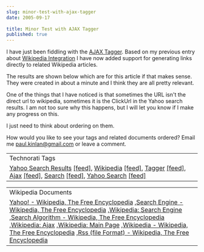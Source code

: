 ```yaml
---
slug: minor-test-with-ajax-tagger
date: 2005-09-17
 
title: Minor Test with AJAX Tagger
published: true
---
```

I have just been fiddling with the <a href="http://www.kinlan.co.uk/AjaxExperiments/AjaxTag">AJAX Tagger</a>.  Based on my previous entry about <a href="http://tagger.kinlan.co.uk/2005/09/use-of-wikipedia-articles-instead.html">Wikipedia Integration</a> I have now added support for generating links directly to related Wikipedia articles.<p />The results are shown below which are for this article if that makes sense.  They were created in about a minute and I think they are all pretty relevant.<p />One of the things that I have noticed is that sometimes the URL isn't the direct url to wikipedia, sometimes it is the ClickUrl in the Yahoo search results.  I am not too sure why this happens, but I will let you know if I make any progress on this.<p />I just need to think about ordering on them.<p />How would you like to see your tags and related documents ordered?  Email me <a href="mailto:paul.kinlan@gmail.com">paul.kinlan@gmail.com</a> or leave a comment.<p /><table class="TechnoratiHead TagHeader">
<tr><td>Technorati Tags</td></tr>
<tr class="Technorati"><td>
<a href="http://www.technorati.com/tag/Yahoo%20Search%20Results" class="Tag" rel="tag">Yahoo Search Results</a> <a href="http://feeds.technorati.com/feed/posts/tag/Yahoo%20Search%20Results" class="Tag">[feed]</a>, <a href="http://www.technorati.com/tag/Wikipedia" class="Tag" rel="tag">Wikipedia</a> <a href="http://feeds.technorati.com/feed/posts/tag/Wikipedia" class="Tag">[feed]</a>, <a href="http://www.technorati.com/tag/Tagger" class="Tag" rel="tag">Tagger</a> <a href="http://feeds.technorati.com/feed/posts/tag/Tagger" class="Tag">[feed]</a>, <a href="http://www.technorati.com/tag/Ajax" class="Tag" rel="tag">Ajax</a> <a href="http://feeds.technorati.com/feed/posts/tag/Ajax" class="Tag">[feed]</a>, <a href="http://www.technorati.com/tag/Search" class="Tag" rel="tag">Search</a> <a href="http://feeds.technorati.com/feed/posts/tag/Search" class="Tag">[feed]</a>, <a href="http://www.technorati.com/tag/Yahoo%20Search" class="Tag" rel="tag">Yahoo Search</a> <a href="http://feeds.technorati.com/feed/posts/tag/Yahoo%20Search" class="Tag">[feed]</a>
</td></tr>
</table><table class="TechnoratiHead TagHeader">
<tr><td>Wikipedia Documents</td></tr>
<tr class="Technorati"><td>
<a href="http://en.wikipedia.org/wiki/Yahoo!">Yahoo! - Wikipedia, The Free Encyclopedia</a> ,<a href="http://en.wikipedia.org/wiki/Search_engine">Search Engine - Wikipedia, The Free Encyclopedia</a> ,<a href="http://en.wikipedia.org/wiki/Search_engine">Wikipedia: Search Engine</a> ,<a href="http://en.wikipedia.org/wiki/Search_algorithm">Search Algorithm - Wikipedia, The Free Encyclopedia</a> ,<a href="http://en.wikipedia.org/wiki/AJAX">Wikipedia: Ajax</a> ,<a href="http://en.wikipedia.org/wiki/Main_Page">Wikipedia: Main Page</a> ,<a href="http://en.wikipedia.org/wiki/Wikipedia">Wikipedia - Wikipedia, The Free Encyclopedia</a> ,<a href="http://en.wikipedia.org/wiki/Wiki">Rss (file Format) - Wikipedia, The Free Encyclopedia</a>
</td></tr>
</table><div class="blogger-post-footer"><img class="posterous_download_image" src="https://blogger.googleusercontent.com/tracker/8109338-112695135767852125?l=www.kinlan.co.uk%2Findex.html" height="1" alt="" width="1" /></div>


